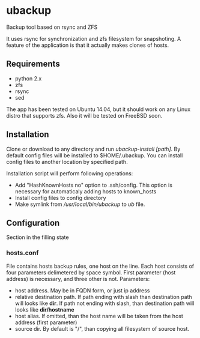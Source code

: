 # ubackup

Backup tool based on rsync and ZFS

It uses rsync for synchronization and zfs filesystem for snapshoting. A feature of the application is that it actually makes clones of hosts.

## Requirements

- python 2.x
- zfs
- rsync
- sed

The app has been tested on Ubuntu 14.04, but it should work on any Linux distro that supports zfs. Also it will be tested on FreeBSD soon.

## Installation

Clone or download to any directory and run _ubackup-install [path]_. By default config files will be installed to $HOME/.ubackup. You can install config files to another location by specified path.

Installation script will perform following operations:

- Add "HashKnownHosts no" option to .ssh/config. This option is necessary for automaticaly adding hosts to known_hosts
- Install config files to config directory
- Make symlink from _/usr/local/bin/ubackup_ to _ub_ file.

## Configuration

Section in the filling state

### hosts.conf

File contains hosts backup rules, one host on the line. Each host consists of four parameters delimetered by space symbol. First parameter (host address) is necessary, and three other is not. Parameters:

- host address. May be in FQDN form, or just ip address
- relative destination path. If path ending with slash than destination path will looks like **dir**. If path not ending with slash, than destination path will looks like **dir/hostname**
- host alias. If omitted, than the host name will be taken from the host address (first parameter)
- source dir. By default is "/", than copying all filesystem of source host.

